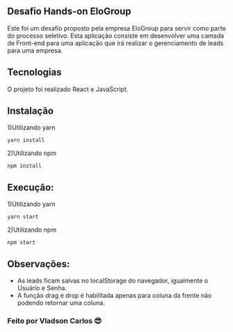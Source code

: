 ## Desafio Hands-on EloGroup

Este foi um desafio proposto pela empresa EloGroup para servir como parte do processo seletivo. Esta aplicação consiste em desenvolver uma camada de Front-end para uma aplicação que irá realizar o gerenciamento de leads para uma empresa.

## Tecnologias

O projeto foi realizado React e JavaScript.

## Instalação

1)Utilizando yarn

   `yarn install`

2)Utilizando npm

   `npm install`

## Execução:

1)Utilizando yarn

   `yarn start`

2)Utilizando npm

   `npm start`

## Observações:
- As leads ficam salvas no localStorage do navegador, igualmente o Usuário e Senha.
- A função drag e drop é habilitada apenas para coluna da frente não podendo retornar uma coluna.


### Feito por Vladson Carlos 😎

